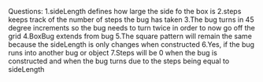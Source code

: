 Questions:
	1.sideLength defines how large the side fo the box is
	2.steps keeps track of the number of steps the bug has taken
	3.The bug turns in 45 degree increments so the bug needs to turn twice in order to now go off the grid
	4.BoxBug extends from bug
	5.The square pattern will remain the same because the sideLength is only changes when constructed
	6.Yes, if the bug runs into another bug or object
	7.Steps will be 0 when the bug is constructed and when the bug turns due to the steps being equal to sideLength

